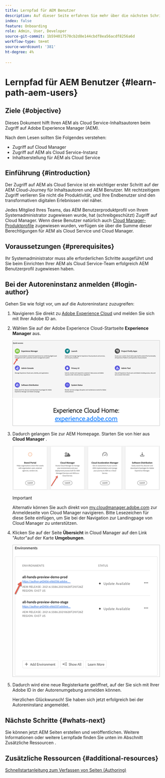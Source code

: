 ```yaml
---
title: Lernpfad für AEM Benutzer
description: Auf dieser Seite erfahren Sie mehr über die nächsten Schritte nach dem Zugriff, wenn Sie ein AEM Benutzer sind.
index: false
feature: Onboarding
role: Admin, User, Developer
source-git-commit: 1b594017570cb2d8e144cbdf8ea56acdf8256a6d
workflow-type: tm+mt
source-wordcount: '381'
ht-degree: 4%

---
```


# Lernpfad für AEM Benutzer {#learn-path-aem-users}

## Ziele {#objective}

Dieses Dokument hilft Ihren AEM als Cloud Service-Inhaltsautoren beim Zugriff auf Adobe Experience Manager (AEM).

Nach dem Lesen sollten Sie Folgendes verstehen:

* Zugriff auf Cloud Manager
* Zugriff auf AEM als Cloud Service-Instanz
* Inhaltserstellung für AEM als Cloud Service

## Einführung  {#introduction}

Der Zugriff auf AEM als Cloud Service ist ein wichtiger erster Schritt auf der AEM Cloud-Journey für Inhaltsautoren und AEM Benutzer. Mit rechtzeitigem Zugriff verlieren Sie nicht die Produktivität, und Ihre Endbenutzer sind den transformativen digitalen Erlebnissen viel näher.

Jedes Mitglied Ihres Teams, das AEM Benutzerproduktprofil von Ihrem Systemadministrator zugewiesen wurde, hat (schreibgeschützt) Zugriff auf Cloud Manager. Wenn diese Benutzer natürlich auch [Cloud Manager-Produktprofile](https://experienceleague.adobe.com/docs/experience-manager-cloud-service/onboarding/onboarding-concepts/aem-cs-team-product-profiles.html?lang=en#cloud-manager-product-profiles) zugewiesen wurden, verfügen sie über die Summe dieser Berechtigungen für AEM als Cloud Service und Cloud Manager.

## Voraussetzungen  {#prerequisites}

Ihr Systemadministrator muss alle erforderlichen Schritte ausgeführt und Sie beim Einrichten Ihrer AEM als Cloud Service-Team erfolgreich AEM Benutzerprofil zugewiesen haben.

## Bei der Autoreninstanz anmelden {#login-author}

Gehen Sie wie folgt vor, um auf die Autoreninstanz zuzugreifen:

1. Navigieren Sie direkt zu [Adobe Experience Cloud](https://experience.adobe.com) und melden Sie sich mit Ihrer Adobe ID an.

1. Wählen Sie auf der Adobe Experience Cloud-Startseite **Experience Manager** aus.

   ![](/help/journey-onboarding/assets/setup-resources2.png)

1. Dadurch gelangen Sie zur AEM Homepage. Starten Sie von hier aus **Cloud Manager** .

   ![](/help/journey-onboarding/assets/setup-resources3.png)

   >[!IMPORTANT]
   >Alternativ können Sie auch direkt von [my.cloudmanager.adobe.com](https://my.cloudmanager.adobe.com/) zur Anmeldeseite von Cloud Manager navigieren. Bitte Lesezeichen für diese Seite einfügen, um Sie bei der Navigation zur Landingpage von Cloud Manager zu unterstützen.

1. Klicken Sie auf der Seite **Übersicht** in Cloud Manager auf den Link &quot;Autor&quot;auf der Karte **Umgebungen**.

   ![](/help/journey-onboarding/assets/author-environ.png)

1. Dadurch wird eine neue Registerkarte geöffnet, auf der Sie sich mit Ihrer Adobe ID in der Autorenumgebung anmelden können.

   Herzlichen Glückwunsch! Sie haben sich jetzt erfolgreich bei der Autoreninstanz angemeldet.

## Nächste Schritte {#whats-next}

Sie können jetzt AEM Seiten erstellen und veröffentlichen. Weitere Informationen oder weitere Lernpfade finden Sie unten im Abschnitt Zusätzliche Ressourcen .

## Zusätzliche Ressourcen {#additional-resources}

[Schnellstartanleitung zum Verfassen von Seiten (Authoring)](https://experienceleague.adobe.com/docs/experience-manager-cloud-service/sites/authoring/getting-started/quick-start.html?lang=en)